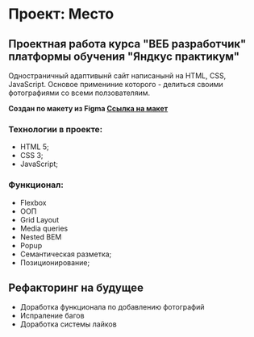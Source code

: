 # Проект: Место

## Проектная работа курса "ВЕБ разработчик" платформы обучения "Яндкус практикум"

Одностраничный адаптивынй сайт написанынй на HTML, CSS, JavaScript.
Основое примениние которого - делиться своими фотографиями со всеми ползователяим.

**Создан по макету из Figma [Ссылка на макет](https://www.figma.com/file/2cn9N9jSkmxD84oJik7xL7/JavaScript.-Sprint-4?node-id=0%3A1)**

### Технологии в проекте:
  * HTML 5;
  * CSS 3;
  * JavaScript;
### Функционал:
  * Flexbox
  * OOП
  * Grid Layout
  * Media queries
  * Nested BEM
  * Popup
  * Семантическая разметка;
  * Позиционирование;

## Рефакторинг на будущее
  * Доработка функционала по добавлению фотографий
  * Испраление багов
  * Доработка системы лайков